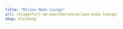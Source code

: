 ```yaml
---
title: "Milano Moda Lounge"
url: /klagenfurt-am-woerthersee/milano-moda-lounge/
shop: Kleidung
---
```

